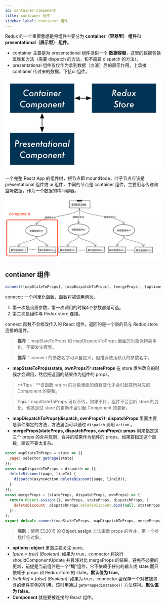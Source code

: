 ```yaml
---
id: container-component
title: contianer 组件
sidebar_label: contianer 组件
---
```


Redux 的一个重要思想是将组件主要分为 **container（容器型） 组件**和 **presentational（展示型） 组件**。

* container 主要是为 presentational 组件提供一个 **数据容器**，这里的数据包括属性和方法（需要 dispatch 的方法，和不需要 dispatch 的方法）。
* presentational 组件仅仅作为拿到数据（血液）后的展示作用，上承接 contianer 传过来的数据，下接ui 组件。

![Redux 组件与 Store 的关系](https://raw.githubusercontent.com/ThinkBucket/oss/master/qqPz4e.jpg)

一个完整 React App 的组件树，根节点即 mountNode，叶子节点应该是 presentational 组件或 ui 组件，中间的节点是 container 组件，主要用与传递和监听数据，作为一个数据的中间容器。

![Redux 组件树](https://raw.githubusercontent.com/ThinkBucket/oss/master/pasted-image-0.png)


## contianer 组件

```javascript
connect([mapStateToProps], [mapDispatchToProps], [mergeProps], [options])(Component)
```

connect: 一个柯里化函数，函数将被调用两次。

1. 第一次是设置参数，第一次调用的时候4个参数都是可选。
2. 第二次是组件与 Redux store 连接。

connect 函数不会修改传入的 React 组件，返回的是一个新的已与 Redux store 连接的组件。

> **推荐**：mapStateToProps 和 mapDispatchToProps 里面的对象保持扁平化，不要发生嵌套。


> **推荐**：connect 的参数名字可以自定义，但推荐使用默认的参数名字。


* **mapStateToProps\(state, ownProps?\): stateProps** 在 store 发生改变的时候才会调用，然后把返回的结果作为组件的 props。

> **Tips：**该函数 return 的对象里面的值有变化才会引起其所对应的 Component 的更新。


> **Tips**：mapStateToProps 可以不传，如果不传，组件不会监听 store 的变化，也就是说 store 的更新不会引起 Component 的更新。


* **mapDispatchToProps\(dispatch, ownProps?\): dispatchProps** 里面主要是事件绑定的方法，方法里面可以通过 `dispatch` 调用 `action` 。
* **mergeProps\(stateProps, dispatchProps, ownProps\): props** 用来指定这三个 props 的合并规则，合并的结果作为组件的 props。如果要指定这个函数，建议不要太复杂。

```jsx
const mapStateToProps = state => ({
  page: selector.getPage(state)
});
const mapDispatchToProps = dispatch => ({
  deleteDiscount(page, lineId) {
    dispatch(asyncAction.deleteDiscount(page, lineId));
  }
});
const mergeProps = (stateProps, dispatchProps, ownProps) => {
  return Object.assign({}, ownProps, stateProps, dispatchProps, {
    deleteDiscount: dispatchProps.deleteDiscount.bind(null, stateProps.page)
  });
};
export default connect(mapStateToProps, mapDispatchToProps, mergeProps)(Table);
```

> **强制**：使用 ES2015 的 **Object.assign** 方法来做 props 的合并，第一个参数传空对象。


* **options: object** 里面主要关注 pure。
* _\[pure = true\] \(Boolean\)_: 如果为 true，connector 将执行 shouldComponentUpdate 并且浅对比 mergeProps 的结果，避免不必要的更新，前提是当前组件是一个“**纯**”组件，它不依赖于任何的输入或 state 而只依赖于 props 和 Redux store 的 state。**默认值为 true**。
* _\[withRef = false\] \(Boolean\)_: 如果为 true，connector 会保存一个对被被包含的组件实例的引用，该引用通过 `getWrappedInstance()` 方法获得。**默认值为 false**。
* **Component** 就是要被连接的 React 组件。

